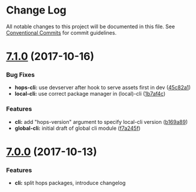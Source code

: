 # Change Log

All notable changes to this project will be documented in this file.
See [Conventional Commits](https://conventionalcommits.org) for commit guidelines.

<a name="7.1.0"></a>
# [7.1.0](https://github.com/xing/hops/compare/v1.0.0-beta.10...v7.1.0) (2017-10-16)


### Bug Fixes

* **hops-cli:** use devserver after hook to serve assets first in dev ([45c82a1](https://github.com/xing/hops/commit/45c82a1))
* **local-cli:** use correct package manager in (local)-cli ([1b7af4c](https://github.com/xing/hops/commit/1b7af4c))


### Features

* **cli:** add "hops-version" argument to specify local-cli version ([b169a89](https://github.com/xing/hops/commit/b169a89))
* **global-cli:** initial draft of global cli module ([f7a245f](https://github.com/xing/hops/commit/f7a245f))




<a name="7.0.0"></a>
# [7.0.0](https://github.com/xing/hops/compare/v6.2.8...v7.0.0) (2017-10-13)


### Features

* **cli:** split hops packages, introduce changelog
